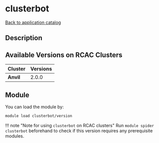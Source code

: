 # clusterbot

[Back to application catalog](../app_catalog.md)

## Description


## Available Versions on RCAC Clusters
|Cluster|Versions|
|---|---|
|**Anvil**|2.0.0|

## Module
You can load the module by:

```bash
module load clusterbot/version
```

!!! note "Note for using `clusterbot` on RCAC clusters"
    Run `module spider clusterbot` beforehand to check if this version requires any prerequisite modules.
